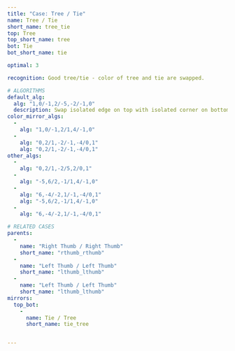 ```yaml
---
title: "Case: Tree / Tie"
name: Tree / Tie
short_name: tree_tie
top: Tree
top_short_name: tree
bot: Tie
bot_short_name: tie

optimal: 3

recognition: Good tree/tie - color of tree and tie are swapped.

# ALGORITHMS
default_alg:
  alg: "1,0/-1,2/-5,-2/-1,0"
  description: Swap isolated edge on top with isolated corner on bottom.
color_mirror_algs:
  -
    alg: "1,0/-1,2/1,4/-1,0"
  -
    alg: "0,2/1,-2/-1,-4/0,1"
    alg: "0,2/1,-2/-1,-4/0,1"
other_algs:
  -
    alg: "0,2/1,-2/5,2/0,1"
  -
    alg: "-5,6/2,-1/1,4/-1,0"
  -
    alg: "6,-4/-2,1/-1,-4/0,1"
    alg: "-5,6/2,-1/1,4/-1,0"
  -
    alg: "6,-4/-2,1/-1,-4/0,1"

# RELATED CASES
parents:
  -
    name: "Right Thumb / Right Thumb"
    short_name: "rthumb_rthumb"
  -
    name: "Left Thumb / Left Thumb"
    short_name: "lthumb_lthumb"
  -
    name: "Left Thumb / Left Thumb"
    short_name: "lthumb_lthumb"
mirrors:
  top_bot:
    -
      name: Tie / Tree
      short_name: tie_tree


---
```


